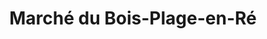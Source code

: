 ---
title: "Marché du Bois-Plage-en-Ré"
description: Un grand marché pour trouver nourriture mais aussi vêtements et compagnie. Des halles sont également présentes en cas de pluie !
lat: 46.182388030542
lon: -1.393548530082
address: "Avenue de la plage 17580 Le Bois-Plage-en-Ré"
website: https://www.leboisplage.com/le-marche
tags: "marché"
image:
created: 08/08/2025
---